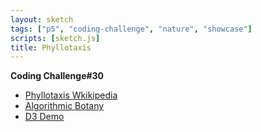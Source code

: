 ```yaml
---
layout: sketch
tags: ["p5", "coding-challenge", "nature", "showcase"]
scripts: [sketch.js]
title: Phyllotaxis
---
```


**Coding Challenge#30**

* [Phyllotaxis Wkikipedia](https://en.wikipedia.org/wiki/Phyllotaxis)
* [Algorithmic Botany](http://algorithmicbotany.org/papers/abop/abop-ch4.pdf)
* [D3 Demo](https://bl.ocks.org/mbostock/11463507)
